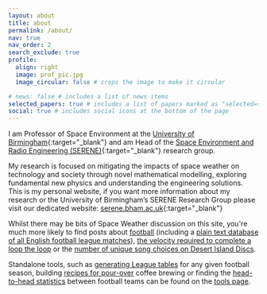 ```yaml
---
layout: about
title: about
permalink: /about/
nav: true
nav_order: 2
search_exclude: true
profile:
  align: right
  image: prof_pic.jpg
  image_circular: false # crops the image to make it circular

# news: false # includes a list of news items
selected_papers: true # includes a list of papers marked as "selected={true}"
social: true # includes social icons at the bottom of the page
---
```


I am Professor of Space Environment at the [University of Birmingham](https://birmingham.ac.uk){:target="\_blank"} and am Head of the [Space Environment and Radio Engineering (SERENE)](https://serene.bham.ac.uk){:target="\_blank"} research group.

My research is focused on mitigating the impacts of space weather on technology and society through novel mathematical modelling, exploring fundamental new physics and understanding the engineering solutions. This is my personal website, if you want more information about my research or the University of Birmingham’s SERENE Research Group please visit our dedicated website: [serene.bham.ac.uk](https://serene.bham.ac.uk){:target="\_blank"}

Whilst there may be bits of Space Weather discussion on this site, you're much more likely to find posts about [football](https://seanelvidge.com/articles/tag/football/) (including a [plain text database of all English football league matches](https://seanelvidge.com/articles/2024/All_England_football_league_results/)), [the velocity required to complete a loop the loop](https://seanelvidge.github.io/articles/2013/loop-the-loop/) or the [number of unique song choices on Desert Island Discs](https://seanelvidge.github.io/articles/2017/Unique_DID/).

Standalone tools, such as [generating League tables](https://seanelvidge.com/leaguetable) for any given football season, building [recipes for pour-over](https://seanelvidge.com/brewcoffee) coffee brewing or finding the [head-to-head statistics](https://seanelvidge.com/h2h) between football teams can be found on the [tools page](https://seanelvidge.com/tools/).
